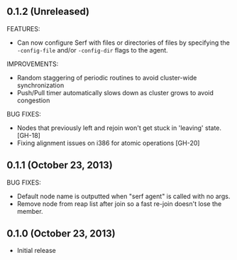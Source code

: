 ## 0.1.2 (Unreleased)

FEATURES:

  * Can now configure Serf with files or directories of files by specifying
    the `-config-file` and/or `-config-dir` flags to the agent.

IMPROVEMENTS:

  * Random staggering of periodic routines to avoid cluster-wide
    synchronization
  * Push/Pull timer automatically slows down as cluster grows to avoid
    congestion

BUG FIXES:

  * Nodes that previously left and rejoin won't get stuck in 'leaving' state.
    [GH-18]
  * Fixing alignment issues on i386 for atomic operations [GH-20]

## 0.1.1 (October 23, 2013)

BUG FIXES:

  * Default node name is outputted when "serf agent" is called with no args.
  * Remove node from reap list after join so a fast re-join doesn't lose the
    member.

## 0.1.0 (October 23, 2013)

* Initial release
